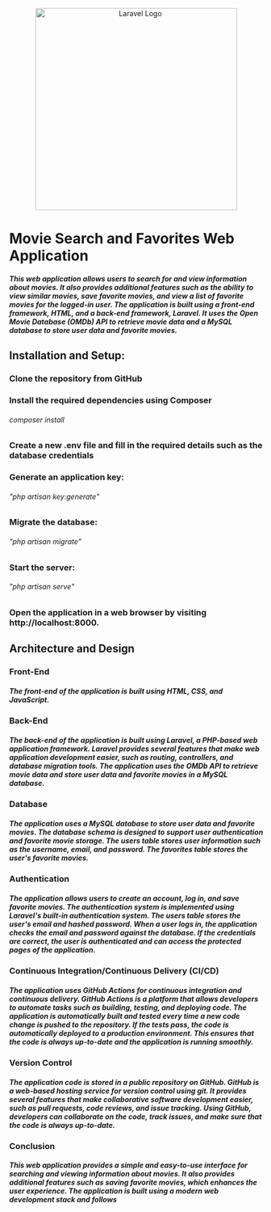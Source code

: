 <p align="center"><a href="https://laravel.com" target="_blank"><img src="https://raw.githubusercontent.com/laravel/art/master/logo-lockup/5%20SVG/2%20CMYK/1%20Full%20Color/laravel-logolockup-cmyk-red.svg" width="400" alt="Laravel Logo"></a></p>


<h1>Movie Search and Favorites Web Application</h1>

<h5>This web application allows users to search for and view information about movies. It also provides additional features such as the ability to view similar movies, save favorite movies, and view a list of favorite movies for the logged-in user. The application is built using a front-end framework, HTML, and a back-end framework, Laravel. It uses the Open Movie Database (OMDb) API to retrieve movie data and a MySQL database to store user data and favorite movies.</h5>

<h2>Installation and Setup:</h2>
<h3>Clone the repository from GitHub</h3>

<h3>Install the required dependencies using Composer</h3>
   <h6> composer install</h6>

<h3>Create a new .env file and fill in the required details such as the database credentials</h3>

<h3>Generate an application key:</h3>
    <h6>"php artisan key:generate"</h6>

<h3>Migrate the database:</h3>
    <h6>"php artisan migrate"</h6>

<h3>Start the server:</h3>
    <h6>"php artisan serve"<h6>

<h3>Open the application in a web browser by visiting http://localhost:8000.</h3>

<h2>Architecture and Design</h2>
<h3>Front-End</h3>
<h5>The front-end of the application is built using HTML, CSS, and JavaScript.</h5>

<h3>Back-End</h3>
<h5>The back-end of the application is built using Laravel, a PHP-based web application framework. Laravel provides several features that make web application development easier, such as routing, controllers, and database migration tools. The application uses the OMDb API to retrieve movie data and store user data and favorite movies in a MySQL database.</h5>

<h3>Database</h3>
<h5>The application uses a MySQL database to store user data and favorite movies. The database schema is designed to support user authentication and favorite movie storage. The users table stores user information such as the username, email, and password. The favorites table stores the user's favorite movies.</h5>

<h3>Authentication</h3>
<h5>The application allows users to create an account, log in, and save favorite movies. The authentication system is implemented using Laravel's built-in authentication system. The users table stores the user's email and hashed password. When a user logs in, the application checks the email and password against the database. If the credentials are correct, the user is authenticated and can access the protected pages of the application.</h5>

<h3>Continuous Integration/Continuous Delivery (CI/CD)</h3>
<h5>The application uses GitHub Actions for continuous integration and continuous delivery. GitHub Actions is a platform that allows developers to automate tasks such as building, testing, and deploying code. The application is automatically built and tested every time a new code change is pushed to the repository. If the tests pass, the code is automatically deployed to a production environment. This ensures that the code is always up-to-date and the application is running smoothly.</h5>

<h3>Version Control</h3>
<h5>The application code is stored in a public repository on GitHub. GitHub is a web-based hosting service for version control using git. It provides several features that make collaborative software development easier, such as pull requests, code reviews, and issue tracking. Using GitHub, developers can collaborate on the code, track issues, and make sure that the code is always up-to-date.</h5>

<h3>Conclusion</h3>
<h5>This web application provides a simple and easy-to-use interface for searching and viewing information about movies. It also provides additional features such as saving favorite movies, which enhances the user experience. The application is built using a modern web development stack and follows</h5>





